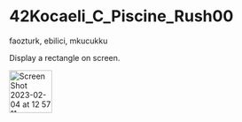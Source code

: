 # 42Kocaeli_C_Piscine_Rush00

faozturk, ebilici, mkucukku

Display a rectangle on screen.

<img width="77" alt="Screen Shot 2023-02-04 at 12 57 11" src="https://user-images.githubusercontent.com/93829110/216760921-8cb1a905-4722-4758-b81a-810892ea4726.png">
